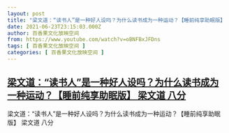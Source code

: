 ```yaml
---
layout: post
title: "梁文道：“读书人”是一种好人设吗？为什么读书成为一种运动？【睡前纯享助眠版】 梁文道 八分"
date: 2021-06-23T23:15:03.000Z
author: 百香果文化放映空间
from: https://www.youtube.com/watch?v=oBNFBxJFDns
tags: [ 百香果文化放映空间 ]
categories: [ 百香果文化放映空间 ]
---
```

<!--1624490103000-->
[梁文道：“读书人”是一种好人设吗？为什么读书成为一种运动？【睡前纯享助眠版】 梁文道 八分](https://www.youtube.com/watch?v=oBNFBxJFDns)
------

<div>
梁文道：“读书人”是一种好人设吗？为什么读书成为一种运动？【睡前纯享助眠版】 梁文道 八分
</div>
